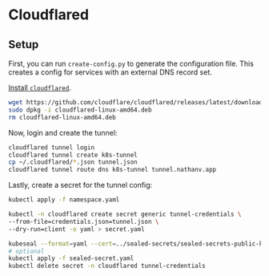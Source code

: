 # Cloudflared

## Setup

First, you can run `create-config.py` to generate the configuration file.
This creates a config for services with an external DNS record set.

[Install `cloudflared`](https://developers.cloudflare.com/cloudflare-one/connections/connect-networks/downloads/).

```bash
wget https://github.com/cloudflare/cloudflared/releases/latest/download/cloudflared-linux-amd64.deb
sudo dpkg -i cloudflared-linux-amd64.deb
rm cloudflared-linux-amd64.deb
```

Now, login and create the tunnel:

```bash
cloudflared tunnel login
cloudflared tunnel create k8s-tunnel
cp ~/.cloudflared/*.json tunnel.json
cloudflared tunnel route dns k8s-tunnel tunnel.nathanv.app
```

Lastly, create a secret for the tunnel config:

```bash
kubectl apply -f namespace.yaml

kubectl -n cloudflared create secret generic tunnel-credentials \
--from-file=credentials.json=tunnel.json \
--dry-run=client -o yaml > secret.yaml

kubeseal --format=yaml --cert=../sealed-secrets/sealed-secrets-public-key.pem < secret.yaml > sealed-secret.yaml
# optional
kubectl apply -f sealed-secret.yaml
kubectl delete secret -n cloudflared tunnel-credentials
```
